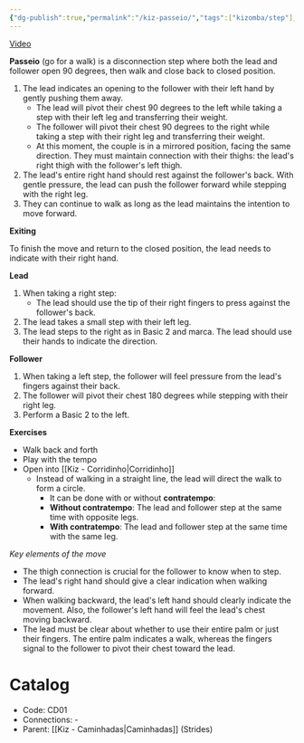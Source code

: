 ```yaml
---
{"dg-publish":true,"permalink":"/kiz-passeio/","tags":["kizomba/step"],"created":"2024-09-17T13:34:32.098-04:00","updated":"2025-01-28T12:15:27.844-05:00"}
---
```



[Video](https://youtu.be/jMjsn09iR5U)

**Passeio** (go for a walk) is a disconnection step where both the lead and follower open 90 degrees, then walk and close back to closed position.

1. The lead indicates an opening to the follower with their left hand by gently pushing them away.
   - The lead will pivot their chest 90 degrees to the left while taking a step with their left leg and transferring their weight.
   - The follower will pivot their chest 90 degrees to the right while taking a step with their right leg and transferring their weight.
   - At this moment, the couple is in a mirrored position, facing the same direction. They must maintain connection with their thighs: the lead's right thigh with the follower's left thigh.
2. The lead's entire right hand should rest against the follower's back. With gentle pressure, the lead can push the follower forward while stepping with the right leg.
3. They can continue to walk as long as the lead maintains the intention to move forward.

**Exiting**

To finish the move and return to the closed position, the lead needs to indicate with their right hand.

**Lead**
1. When taking a right step:
   - The lead should use the tip of their right fingers to press against the follower's back.
2. The lead takes a small step with their left leg.
3. The lead steps to the right as in Basic 2 and marca. The lead should use their hands to indicate the direction.

**Follower**
1. When taking a left step, the follower will feel pressure from the lead's fingers against their back.
2. The follower will pivot their chest 180 degrees while stepping with their right leg.
3. Perform a Basic 2 to the left.

**Exercises**
- Walk back and forth
- Play with the tempo
- Open into [[Kiz - Corridinho\|Corridinho]]
	- Instead of walking in a straight line, the lead will direct the walk to form a circle.
		- It can be done with or without **contratempo**:
		- **Without contratempo**: The lead and follower step at the same time with opposite legs.
		- **With contratempo**: The lead and follower step at the same time with the same leg.

*Key elements of the move*
- The thigh connection is crucial for the follower to know when to step.
- The lead's right hand should give a clear indication when walking forward.
- When walking backward, the lead's left hand should clearly indicate the movement. Also, the follower's left hand will feel the lead's chest moving backward.
- The lead must be clear about whether to use their entire palm or just their fingers. The entire palm indicates a walk, whereas the fingers signal to the follower to pivot their chest toward the lead.

# Catalog

- Code: CD01
- Connections: -
- Parent: [[Kiz - Caminhadas\|Caminhadas]] (Strides)
